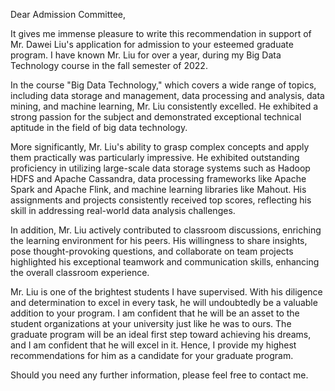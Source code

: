 Dear Admission Committee,

It gives me immense pleasure to write this recommendation in support of Mr. Dawei Liu's application for admission to your esteemed graduate program. I have known Mr. Liu for over a year, during my Big Data Technology course in the fall semester of 2022.

In the course "Big Data Technology," which covers a wide range of topics, including data storage and management, data processing and analysis, data mining, and machine learning, Mr. Liu consistently excelled. He exhibited a strong passion for the subject and demonstrated exceptional technical aptitude in the field of big data technology.

More significantly, Mr. Liu's ability to grasp complex concepts and apply them practically was particularly impressive. He exhibited outstanding proficiency in utilizing large-scale data storage systems such as Hadoop HDFS and Apache Cassandra, data processing frameworks like Apache Spark and Apache Flink, and machine learning libraries like Mahout. His assignments and projects consistently received top scores, reflecting his skill in addressing real-world data analysis challenges.

In addition, Mr. Liu actively contributed to classroom discussions, enriching the learning environment for his peers. His willingness to share insights, pose thought-provoking questions, and collaborate on team projects highlighted his exceptional teamwork and communication skills, enhancing the overall classroom experience.

Mr. Liu is one of the brightest students I have supervised. With his diligence and determination to excel in every task, he will undoubtedly be a valuable addition to your program. I am confident that he will be an asset to the student organizations at your university just like he was to ours. The graduate program will be an ideal first step toward achieving his dreams, and I am confident that he will excel in it. Hence, I provide my highest recommendations for him as a candidate for your graduate program.

Should you need any further information, please feel free to contact me.
